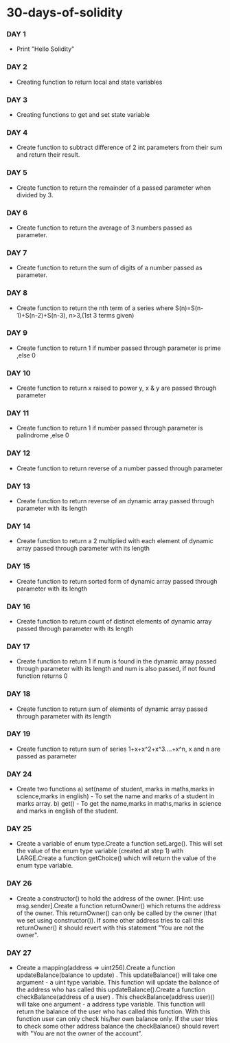 # 30-days-of-solidity

### DAY 1
- Print "Hello Solidity"

### DAY 2
- Creating function to return local and state variables

### DAY 3
- Creating functions to get and set state variable

### DAY 4
- Create function to subtract difference of 2 int parameters from their sum and return their result.

### DAY 5
- Create function to return the remainder of a passed parameter when divided by 3.

### DAY 6
- Create function to return the average of 3 numbers passed as parameter.

### DAY 7
- Create function to return the sum of digits of a number passed as parameter.

### DAY 8
- Create function to return the nth term of a series where S(n)=S(n-1)+S(n-2)+S(n-3), n>3,(1st 3 terms given)

### DAY 9
- Create function to return 1 if number passed through parameter is prime ,else 0

### DAY 10
- Create function to return x raised to power y, x & y are passed through parameter

### DAY 11
- Create function to return 1 if number passed through parameter is palindrome ,else 0

### DAY 12
- Create function to return reverse of a number passed through parameter

### DAY 13
- Create function to return reverse of an dynamic array passed through parameter with its length

### DAY 14
- Create function to return a 2 multiplied with each element of dynamic array passed through parameter with its length

### DAY 15
- Create function to return sorted form of dynamic array passed through parameter with its length

### DAY 16
- Create function to return count of distinct elements of dynamic array passed through parameter with its length

### DAY 17
- Create function to return 1 if num is found in the dynamic array passed through parameter with its length and num is also passed, if not found function returns 0

### DAY 18
- Create function to return sum of elements of dynamic array passed through parameter with its length

### DAY 19
- Create function to return sum of series 1+x+x^2+x^3....+x^n, x and n are passed as parameter
  
### DAY 24
- Create two functions a) set(name of student, marks in maths,marks in science,marks in english) - To set the name and marks of a student in marks array. b) get() - To get the name,marks in maths,marks in science and marks in english of the student.

### DAY 25
- Create a variable of enum type.Create a function setLarge(). This will set the value of the enum type variable (created at step 1) with LARGE.Create a function getChoice() which will return the value of the enum type variable.

### DAY 26
- Create a constructor() to hold the address of the owner. [Hint: use msg.sender].Create a function returnOwner() which returns the address of the owner. This returnOwner() can only be called by the owner (that we set using constructor()). If some other address tries to call this returnOwner() it should revert with this statement "You are not the owner".

### DAY 27
- Create a mapping(address => uint256).Create a function updateBalance(balance to update) . This updateBalance() will take one argument - a uint type variable. This function will update the balance of the address who has called this updateBalance().Create a function checkBalance(address of a user) . This checkBalance(address user)() will take one argument - a address type variable. This function will return the balance of the user who has called this function. With this function user can only check his/her own balance only. If the user tries to check some other address balance the checkBalance() should revert with "You are not the owner of the account".
